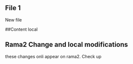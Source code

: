## File 1
New file

##Content local 

## Rama2 Change and local modifications
these changes onli appear on rama2. 
Check up
